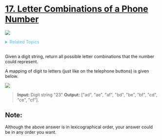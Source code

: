 # [17. Letter Combinations of a Phone Number](https://leetcode.com/problems/letter-combinations-of-a-phone-number/description/)

![](https://img.shields.io/badge/Difficulty-Medium-yellow.svg)

<details>
<summary style="color:#4FC3F7">Related Topics</summary>

* [`String`](https://leetcode.com/tag/string/)
* [`Backtracking`](https://leetcode.com/tag/backtracking/)

</details>
<br />

Given a digit string, return all possible letter combinations that the number could represent.

A mapping of digit to letters (just like on the telephone buttons) is given below.

![](https://upload.wikimedia.org/wikipedia/commons/thumb/7/73/Telephone-keypad2.svg/200px-Telephone-keypad2.svg.png)


> **Input:** Digit string "23"
> **Output:** ["ad", "ae", "af", "bd", "be", "bf", "cd", "ce", "cf"].

## Note:

Although the above answer is in lexicographical order, your answer could be in any order you want.